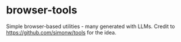 # browser-tools
Simple browser-based utilities - many generated with LLMs.  Credit to https://github.com/simonw/tools for the idea.

